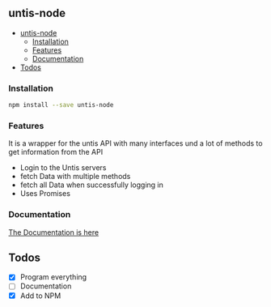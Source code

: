 ## untis-node

- [untis-node](#untis-node)
	- [Installation](#installation)
	- [Features](#features)
	- [Documentation](#documentation)
- [Todos](#todos)

### Installation

```bash
npm install --save untis-node
```

### Features

It is a wrapper for the untis API with many interfaces und a lot of methods to get information from the API

- Login to the Untis servers
- fetch Data with multiple methods
- fetch all Data when successfully logging in
- Uses Promises

### Documentation

[The Documentation is here]()

## Todos

- [x] Program everything
- [ ] Documentation
- [x] Add to NPM
